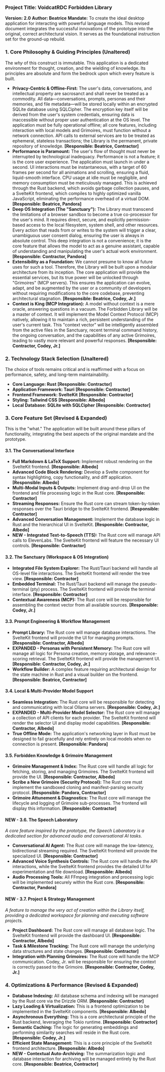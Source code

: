 ### **Project Title: VoidcatRDC Forbidden Library**

**Version: 2.0** **Author: Beatrice** **Mandate:** To create the ideal desktop application for interacting with powerful language models. This revised document integrates the successful innovations of the prototype into the original, correct architectural vision. It serves as the foundational instruction set for the ground-up rebuild.

### **1\. Core Philosophy & Guiding Principles (Unaltered)**

The _why_ of this construct is immutable. This application is a dedicated environment for thought, creation, and the wielding of knowledge. Its principles are absolute and form the bedrock upon which every feature is built.

- **Privacy-Centric & Offline-First:** The user's data, conversations, and intellectual property are sacrosanct and shall never be treated as a commodity. All data—conversations, prompts, personas and their memories, and file metadata—will be stored locally within an encrypted SQLite database using SQLCipher. The encryption key itself will be derived from the user's system credentials, ensuring data is inaccessible without proper user authentication at the OS level. The application must be fully operational offline; all core features, including interaction with local models and Grimoires, must function without a network connection. API calls to external services are to be treated as ephemeral, stateless transactions; the Library is the permanent, private repository of knowledge. **\[Responsible: Beatrice, Contractor\]**
- **Performance is Paramount:** The user's flow of thought must never be interrupted by technological inadequacy. Performance is not a feature; it is the core user experience. The application must launch in under a second. UI interactions must be instantaneous, with a target of 60 frames per second for all animations and scrolling, ensuring a fluid, liquid-smooth interface. CPU usage at idle must be negligible, and memory consumption must be meticulously managed. This is achieved through the Rust backend, which avoids garbage collection pauses, and a SvelteKit frontend, which compiles to highly optimized vanilla JavaScript, eliminating the performance overhead of a virtual DOM. **\[Responsible: Beatrice, Pandora\]**
- **Deep OS Integration (The "Sanctuary"):** The Library must transcend the limitations of a browser sandbox to become a true co-processor for the user's mind. It requires direct, secure, and explicitly permission-based access to the local filesystem, system shell, and other resources. Every action that reads from or writes to the system will trigger a clear, unambiguous user consent dialog, ensuring the user is always in absolute control. This deep integration is not a convenience; it is the core feature that allows the model to act as a genuine assistant, capable of understanding and manipulating the user's actual work environment. **\[Responsible: Contractor, Pandora\]**
- **Extensibility as a Foundation:** We cannot presume to know all future uses for such a tool. Therefore, the Library will be built upon a modular architecture from its inception. The core application will provide the essential services, but its true power will be unlocked through "Grimoires" (MCP servers). This ensures the application can evolve, adapt, and be augmented by the user or a community of developers without requiring modifications to the core codebase, preventing architectural stagnation. **\[Responsible: Beatrice, Codey, Jr.\]**
- **Context is King (MCP Integration):** A model without context is a mere oracle, answering questions in a vacuum. The Forbidden Library will be a master of context. It will implement the Model Context Protocol (MCP) natively, allowing it to maintain a rich, persistent understanding of the user's current task. This "context vector" will be intelligently assembled from the active files in the Sanctuary, recent terminal command history, the ongoing conversation, and the capabilities of any active Grimoires, leading to vastly more relevant and powerful responses. **\[Responsible: Contractor, Codey, Jr.\]**

### **2\. Technology Stack Selection (Unaltered)**

The choice of tools remains critical and is reaffirmed with a focus on performance, safety, and long-term maintainability.

- **Core Language: Rust** **\[Responsible: Contractor\]**
- **Application Framework: Tauri** **\[Responsible: Contractor\]**
- **Frontend Framework: SvelteKit** **\[Responsible: Contractor\]**
- **Styling: Tailwind CSS** **\[Responsible: Albedo\]**
- **Local Database: SQLite with SQLCipher** **\[Responsible: Contractor\]**

### **3\. Core Feature Set (Revised & Expanded)**

This is the "what." The application will be built around these pillars of functionality, integrating the best aspects of the original mandate and the prototype.

#### **3.1. The Conversational Interface**

- **Full Markdown & LaTeX Support:** Implement robust rendering on the SvelteKit frontend. **\[Responsible: Albedo\]**
- **Advanced Code Block Rendering:** Develop a Svelte component for syntax highlighting, copy functionality, and diff application. **\[Responsible: Albedo\]**
- **Multi-Modal Inputs & Outputs:** Implement drag-and-drop UI on the frontend and file processing logic in the Rust core. **\[Responsible: Contractor\]**
- **Streaming Responses:** Ensure the Rust core can stream token-by-token responses over the Tauri bridge to the SvelteKit frontend. **\[Responsible: Contractor\]**
- **Advanced Conversation Management:** Implement the database logic in Rust and the hierarchical UI in SvelteKit. **\[Responsible: Contractor, Albedo\]**
- **NEW \- Integrated Text-to-Speech (TTS):** The Rust core will manage API calls to ElevenLabs. The SvelteKit frontend will feature the necessary UI controls. **\[Responsible: Contractor\]**

#### **3.2. The Sanctuary (Workspace & OS Integration)**

- **Integrated File System Explorer:** The Rust/Tauri backend will handle all OS-level file interactions. The SvelteKit frontend will render the tree view. **\[Responsible: Contractor\]**
- **Embedded Terminal:** The Rust/Tauri backend will manage the pseudo-terminal (pty) process. The SvelteKit frontend will provide the terminal interface. **\[Responsible: Contractor\]**
- **Contextual Awareness (MCP):** The Rust core will be responsible for assembling the context vector from all available sources. **\[Responsible: Codey, Jr.\]**

#### **3.3. Prompt Engineering & Workflow Management**

- **Prompt Library:** The Rust core will manage database interactions. The SvelteKit frontend will provide the UI for managing prompts. **\[Responsible: Contractor, Albedo\]**
- **EXPANDED \- Personas with Persistent Memory:** The Rust core will manage all logic for Persona creation, memory storage, and relevance-scoring retrieval. The SvelteKit frontend will provide the management UI. **\[Responsible: Contractor, Codey, Jr.\]**
- **Workflow Builder:** A complex feature requiring architectural design for the state machine in Rust and a visual builder on the frontend. **\[Responsible: Beatrice, Contractor\]**

#### **3.4. Local & Multi-Provider Model Support**

- **Seamless Integration:** The Rust core will be responsible for detecting and communicating with local Ollama servers. **\[Responsible: Codey, Jr.\]**
- **EXPANDED \- Multi-Provider Model Selector:** The Rust core will manage a collection of API clients for each provider. The SvelteKit frontend will render the selector UI and display model capabilities. **\[Responsible: Contractor, Albedo\]**
- **True Offline Mode:** The application's networking layer in Rust must be designed to fail gracefully and rely entirely on local models when no connection is present. **\[Responsible: Pandora\]**

#### **3.5. Forbidden Knowledge & Grimoire Management**

- **Grimoire Management & Index:** The Rust core will handle all logic for fetching, storing, and managing Grimoires. The SvelteKit frontend will provide the UI. **\[Responsible: Contractor, Albedo\]**
- **Scribe a New Grimoire (Security Protocol):** The Rust core must implement the sandboxed cloning and manifest-parsing security protocol. **\[Responsible: Pandora, Contractor\]**
- **Grimoire Attunement & Diagnostics:** The Rust core will manage the lifecycle and logging of Grimoire sub-processes. The frontend will display this information. **\[Responsible: Contractor\]**

#### **NEW \- 3.6. The Speech Laboratory**

_A core feature inspired by the prototype, the Speech Laboratory is a dedicated section for advanced audio and conversational AI tasks._

- **Conversational AI Agent:** The Rust core will manage the low-latency, bidirectional streaming required. The SvelteKit frontend will provide the specialized UI. **\[Responsible: Contractor\]**
- **Advanced Voice Synthesis Controls:** The Rust core will handle the API interactions, while the SvelteKit frontend provides the detailed UI for experimentation and file download. **\[Responsible: Albedo\]**
- **Audio Processing Tools:** All FFmpeg integration and processing logic will be implemented securely within the Rust core. **\[Responsible: Contractor, Pandora\]**

#### **NEW \- 3.7. Project & Strategy Management**

_A feature to manage the very act of creation within the Library itself, providing a dedicated workspace for planning and executing software projects._

- **Project Dashboard:** The Rust core will manage all database logic. The SvelteKit frontend will provide the dashboard UI. **\[Responsible: Contractor, Albedo\]**
- **Task & Milestone Tracking:** The Rust core will manage the underlying data structures and state changes. **\[Responsible: Contractor\]**
- **Integration with Planning Grimoires:** The Rust core will handle the MCP communication. Codey, Jr. will be responsible for ensuring the context is correctly passed to the Grimoire. **\[Responsible: Contractor, Codey, Jr.\]**

### **4\. Optimizations & Performance (Revised & Expanded)**

- **Database Indexing:** All database schema and indexing will be managed by the Rust core via the Drizzle ORM. **\[Responsible: Contractor\]**
- **Lazy Loading & Virtualization:** This is a frontend optimization to be implemented in the SvelteKit components. **\[Responsible: Albedo\]**
- **Asynchronous Everything:** This is a core architectural principle of the Rust backend, leveraging the Tokio runtime. **\[Responsible: Contractor\]**
- **Semantic Caching:** The logic for generating embeddings and performing similarity searches will reside in the Rust core. **\[Responsible: Codey, Jr.\]**
- **Efficient State Management:** This is a core principle of the SvelteKit frontend architecture. **\[Responsible: Albedo\]**
- **NEW \- Contextual Auto-Archiving:** The summarization logic and database interaction for archiving will be managed entirely by the Rust core. **\[Responsible: Beatrice, Contractor\]**
